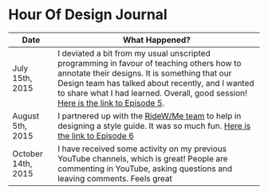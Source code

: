 # Hour Of Design Journal

| Date  | What Happened? |
| ------------- | ------------- |
| July 15th, 2015  | I deviated a bit from my usual unscripted programming in favour of teaching others how to annotate their designs. It is something that our Design team has talked about recently, and I wanted to share what I had learned. Overall, good session! [Here is the link to Episode 5](https://www.youtube.com/watch?v=PsooCuxTfCY).
| August 5th, 2015 | I partnered up with the [RideW/Me team](http://www.ridewit.me/) to help in designing a style guide. It was so much fun. [Here is the link to Episode 6](https://www.youtube.com/watch?v=OWrvU0rwrwM)|
| October 14th, 2015 | I have received some activity on my previous YouTube channels, which is great! People are commenting in YouTube, asking questions and leaving comments. Feels great
